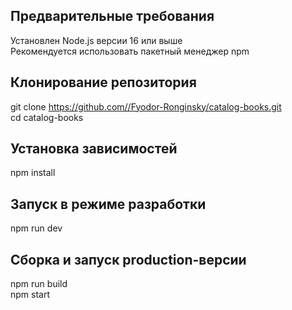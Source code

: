 ## Предварительные требования

Установлен Node.js версии 16 или выше<br>
Рекомендуется использовать пакетный менеджер npm

## Клонирование репозитория

git clone https://github.com//Fyodor-Ronginsky/catalog-books.git<br>
cd catalog-books

## Установка зависимостей

npm install

## Запуск в режиме разработки

npm run dev

## Сборка и запуск production-версии

npm run build<br>
npm start
